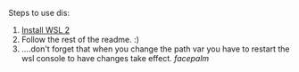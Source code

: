 Steps to use dis:

1) [Install WSL 2](https://docs.microsoft.com/en-us/windows/wsl/install-win10)
1) Follow the rest of the readme. :)
1) ....don't forget that when you change the path var you have to restart the wsl console to have changes take effect. *facepalm*
